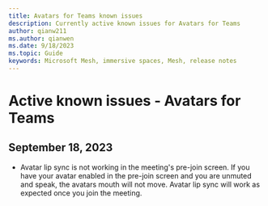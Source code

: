 ```yaml
---
title: Avatars for Teams known issues
description: Currently active known issues for Avatars for Teams
author: qianw211    
ms.author: qianwen
ms.date: 9/18/2023
ms.topic: Guide
keywords: Microsoft Mesh, immersive spaces, Mesh, release notes
---
```


# Active known issues - Avatars for Teams

## September 18, 2023

* Avatar lip sync is not working in the meeting's pre-join screen. If you have your avatar enabled in the pre-join screen and you are unmuted and speak, the avatars mouth will not move. Avatar lip sync will work as expected once you join the meeting.





